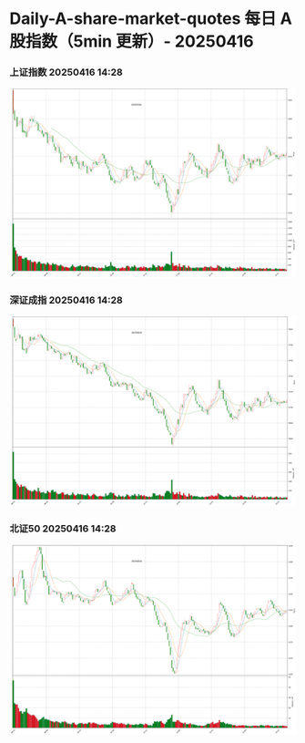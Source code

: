 
# Daily-A-share-market-quotes 每日 A 股指数（5min 更新）- 20250416

### 上证指数 20250416 14:28
![](./fig/2025/4/20250416-sh000001.png)

### 深证成指 20250416 14:28
![](./fig/2025/4/20250416-sz399001.png)

### 北证50 20250416 14:28
![](./fig/2025/4/20250416-bj899050.png)
